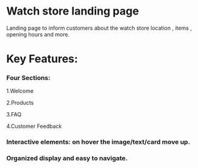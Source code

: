 # Watch store landing page

Landing page to inform customers about the watch store location , items , opening hours and more.

# Key Features:

### Four Sections: 

1.Welcome 

2.Products 

3.FAQ 

4.Customer Feedback

### Interactive elements: on hover the image/text/card move up.

### Organized display and easy to navigate.
